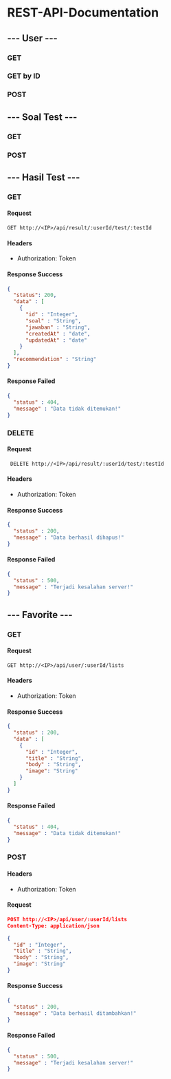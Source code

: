 # REST-API-Documentation

## --- User ---

### GET

### GET by ID

### POST

## --- Soal Test ---

### GET

### POST

## --- Hasil Test ---

### GET

#### Request
``` GET http://<IP>/api/result/:userId/test/:testId ```

#### Headers
- Authorization: Token

#### Response Success
```json
{
  "status": 200,
  "data" : [
    {
      "id" : "Integer",
      "soal" : "String",
      "jawaban" : "String",
      "createdAt" : "date",
      "updatedAt" : "date"
    }
  ],
  "recommendation" : "String"
}
```

#### Response Failed

```json
{
  "status" : 404,
  "message" : "Data tidak ditemukan!"
}
```

### DELETE

#### Request
``` DELETE http://<IP>/api/result/:userId/test/:testId```

#### Headers
- Authorization: Token

#### Response Success
```json
{
  "status" : 200,
  "message" : "Data berhasil dihapus!"
}
```

#### Response Failed
```json
{
  "status" : 500,
  "message" : "Terjadi kesalahan server!"
}
```

## --- Favorite ---

### GET

#### Request
``` GET http://<IP>/api/user/:userId/lists ```

#### Headers
- Authorization: Token

#### Response Success
```json
{
  "status" : 200,
  "data" : [
    {
      "id" : "Integer",
      "title" : "String",
      "body" : "String",
      "image": "String"
    }
  ]
}
```

#### Response Failed
```json
{
  "status" : 404,
  "message" : "Data tidak ditemukan!"
}
```

### POST

#### Headers
- Authorization: Token

#### Request
```json 
POST http://<IP>/api/user/:userId/lists 
Content-Type: application/json

{
  "id" : "Integer",
  "title" : "String",
  "body" : "String",
  "image": "String"
}
```

#### Response Success
```json
{
  "status" : 200,
  "message" : "Data berhasil ditambahkan!"
}
```

#### Response Failed
```json
{
  "status" : 500,
  "message" : "Terjadi kesalahan server!"
}
```
